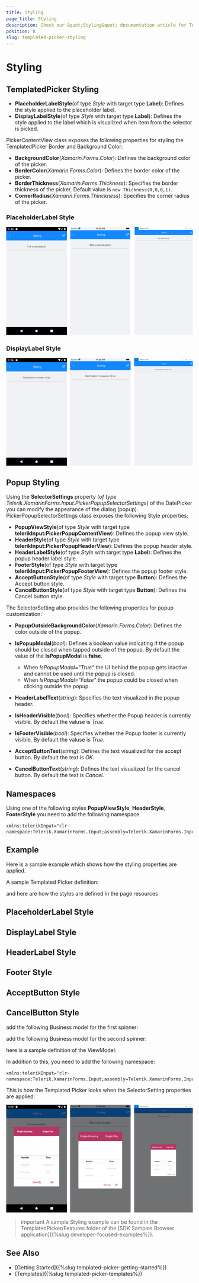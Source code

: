 ```yaml
---
title: Styling
page_title: Styling
description: Check our &quot;Styling&quot; documentation article for Telerik TemplatedPicker for Xamarin control.
position: 8
slug: templated-picker-styling
---
```


# Styling

## TemplatedPicker Styling

* **PlaceholderLabelStyle**(of type *Style* with target type **Label**): Defines the style applied to the placeholder label.
* **DisplayLabelStyle**(of type *Style* with target type **Label**): Defines the style applied to the label which is visualized when item from the selector is picked.

PickerContentView class exposes the following properties for styling the TemplatedPicker Border and Background Color:

* **BackgroundColor**(*Xamarin.Forms.Color*): Defines the background color of the picker.
* **BorderColor**(*Xamarin.Forms.Color*): Defines the border color of the picker.
* **BorderThickness**(*Xamarin.Forms.Thickness*): Specifies the border thickness of the picker. Default value is `new Thickness(0,0,0,1)`.
* **CornerRadius**(*Xamarin.Forms.Thinckness*): Specifies the corner radius of the picker.

### PlaceholderLabel Style

![Templated Picker Placeholder Label Style](images/templatedpicker_placeholder_styling.png)

### DisplayLabel Style

![Templated Picker Display Label Style](images/templatedpicker_display_styling.png)

## Popup Styling

Using the **SelectorSettings** property (*of type Telerik.XamarinForms.Input.PickerPopupSelectorSettings*) of the DatePicker you can modify the appearance of the dialog (popup). PickerPopupSelectorSettings class exposes the following Style properties:

* **PopupViewStyle**(of type *Style* with target type **telerikInput:PickerPopupContentView**): Defines the popup view style.
* **HeaderStyle**(of type *Style* with target type **telerikInput:PickerPopupHeaderView**): Defines the popup header style.
* **HeaderLabelStyle**(of type *Style* with target type **Label**): Defines the popup header label style.
* **FooterStyle**(of type *Style* with target type **telerikInput:PickerPopupFooterView**): Defines the popup footer style.
* **AcceptButtonStyle**(of type *Style* with target type **Button**): Defines the Accept button style.
* **CancelButtonStyle**(of type *Style* with target type **Button**): Defines the Cancel button style.

The SelectorSetting also provides the following properties for popup customization:

* **PopupOutsideBackgroundColor**(*Xamarin.Forms.Color*): Defines the color outside of the popup.
* **IsPopupModal**(*bool*): Defines a boolean value indicating if the popup should be closed when tapped outside of the popup. By default the value of the **IsPopupModal** is **false**.
	* When *IsPopupModal="True"*  the UI behind the popup gets inactive and cannot be used until the popup is closed. 
	* When *IsPopupModal="False"* the popup could be closed when clicking outside the popup. 
	
* **HeaderLabelText**(*string*): Specifies the text visualized in the popup header.
* **IsHeaderVisible**(*bool*): Specifies whether the Popup header is currently visible. By default the valuse is *True*.
* **IsFooterVisible**(*bool*): Specifies whether the Popup footer is currently visible. By default the valuse is *True*.
* **AcceptButtonText**(*string*): Defines the text visualized for the accept button. By default the text is *OK*.
* **CancelButtonText**(*string*): Defines the text visualized for the cancel button. By default the text is *Cancel*. 

## Namespaces

Using one of the following styles **PopupViewStyle**, **HeaderStyle**, **FooterStyle** you need to add the following namespace

```XAML
xmlns:telerikInput="clr-namespace:Telerik.XamarinForms.Input;assembly=Telerik.XamarinForms.Input"
```

## Example

Here is a sample example which shows how the styling properties are applied.

A sample Templated Picker definition:

<snippet id='templatedpicker-style' />

and here are how the styles are defined in the page resources

## PlaceholderLabel Style

<snippet id='templatedpicker-placeholderlabelstyle' />

## DisplayLabel Style

<snippet id='templatedpicker-displaylabelstyle' />

## HeaderLabel Style

<snippet id='templatedpicker-headelabelstyle' />

## Footer Style

<snippet id='templatedpicker-commonbuttonstyle' />

## AcceptButton Style

<snippet id='templatedpicker-acceptbuttonstyle' />

## CancelButton Style

<snippet id='templatedpicker-cancelbuttonstyle' />

add the following Business model for the first spinner:

<snippet id='templatedpicker-country-businessmodel' />

add the following Business model for the second spinner:

<snippet id='templatedpicker-city-businessmodel' />

here is a sample definition of the ViewModel:

<snippet id='templatedpicker-viewmodel' />

In addition to this, you need to add the following namespace:

```XAML
xmlns:telerikInput="clr-namespace:Telerik.XamarinForms.Input;assembly=Telerik.XamarinForms.Input"
```

This is how the Templated Picker looks when the SelectorSetting properties are applied:

![Templated Picker Styling](images/templatedpicker_styling.png)

>important A sample Styling example can be found in the TemplatedPicker/Features folder of the [SDK Samples Browser application]({%slug developer-focused-examples%}).

## See Also

- [Getting Started]({%slug templated-picker-getting-started%})
- [Templates]({%slug templated-picker-templates%})